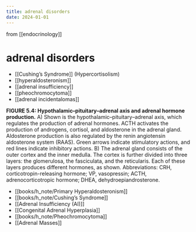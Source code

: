 ```yaml
---
title: adrenal disorders
date: 2024-01-01
---
```


from [[endocrinology]]

# adrenal disorders

- [[Cushing’s Syndrome]] (Hypercortisolism)
- [[hyperaldosteronism]]
- [[adrenal insufficiency]]
- [[pheochromocytoma]]
- [[adrenal incidentalomas]]

**FIGURE 5.4: Hypothalamic–pituitary–adrenal axis and adrenal hormone production.** A) Shown is the hypothalamic–pituitary–adrenal axis, which regulates the production of adrenal hormones. ACTH activates the production of androgens, cortisol, and aldosterone in the adrenal gland. Aldosterone production is also regulated by the renin angiotensin aldosterone system (RAAS). Green arrows indicate stimulatory actions, and red lines indicate inhibitory actions. B) The adrenal gland consists of the outer cortex and the inner medulla. The cortex is further divided into three layers: the glomerulosa, the fasciculata, and the reticularis. Each of these layers produces different hormones, as shown. Abbreviations: CRH, corticotropin-releasing hormone; VP, vasopressin; ACTH, adrenocorticotropic hormone; DHEA, dehydroepiandrosterone.

- [[books/h_note/Primary Hyperaldosteronism]]
- [[books/h_note/Cushing’s Syndrome]]
- [[Adrenal Insufficiency (AI)]]
- [[Congenital Adrenal Hyperplasia]]
- [[books/h_note/Pheochromocytoma]]
- [[Adrenal Masses]]
